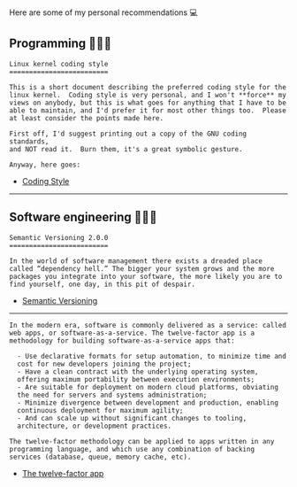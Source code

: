 Here are some of my personal recommendations 💻

## Programming 👨🏼‍💻

````
Linux kernel coding style
=========================

This is a short document describing the preferred coding style for the
linux kernel.  Coding style is very personal, and I won't **force** my
views on anybody, but this is what goes for anything that I have to be
able to maintain, and I'd prefer it for most other things too.  Please
at least consider the points made here.

First off, I'd suggest printing out a copy of the GNU coding standards,
and NOT read it.  Burn them, it's a great symbolic gesture.

Anyway, here goes:
````

  - [Coding Style](https://www.kernel.org/doc/Documentation/process/coding-style.rst)

---

## Software engineering 👩🏼‍🍳

````
Semantic Versioning 2.0.0
=========================

In the world of software management there exists a dreaded place
called “dependency hell.” The bigger your system grows and the more
packages you integrate into your software, the more likely you are to
find yourself, one day, in this pit of despair.
````

  - [Semantic Versioning](https://semver.org/)

---

````
In the modern era, software is commonly delivered as a service: called
web apps, or software-as-a-service. The twelve-factor app is a
methodology for building software-as-a-service apps that:

  - Use declarative formats for setup automation, to minimize time and
  cost for new developers joining the project;
  - Have a clean contract with the underlying operating system,
  offering maximum portability between execution environments;
  - Are suitable for deployment on modern cloud platforms, obviating
  the need for servers and systems administration;
  - Minimize divergence between development and production, enabling
  continuous deployment for maximum agility;
  - And can scale up without significant changes to tooling,
  architecture, or development practices.

The twelve-factor methodology can be applied to apps written in any
programming language, and which use any combination of backing
services (database, queue, memory cache, etc).
````

  - [The twelve-factor app](https://12factor.net/)